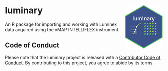 # luminary <img src="man/figures/logo.png" align="right" height="139" />

An R package for importing and working with Luminex data acquired using the xMAP INTELLIFLEX instrument.

## Code of Conduct

Please note that the luminary project is released with a [Contributor Code of Conduct](https://contributor-covenant.org/version/2/1/CODE_OF_CONDUCT.html). By contributing to this project, you agree to abide by its terms.

